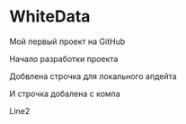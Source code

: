 # WhiteData
Мой первый проект на GitHub

 Начало разработки проекта

Добвлена строчка для локального апдейта

И строчка добалена с компа


Line2
